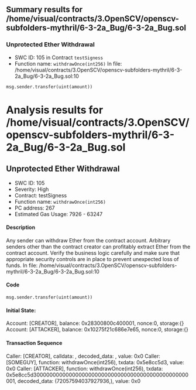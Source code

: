 ## Summary results for /home/visual/contracts/3.OpenSCV/openscv-subfolders-mythril/6-3-2a_Bug/6-3-2a_Bug.sol
### Unprotected Ether Withdrawal
- SWC ID: 105 in Contract `testSigness`
- Function name: `withdrawOnce(int256)`
In file: /home/visual/contracts/3.OpenSCV/openscv-subfolders-mythril/6-3-2a_Bug/6-3-2a_Bug.sol:10
```
msg.sender.transfer(uint(amount))
```
# Analysis results for /home/visual/contracts/3.OpenSCV/openscv-subfolders-mythril/6-3-2a_Bug/6-3-2a_Bug.sol

## Unprotected Ether Withdrawal
- SWC ID: 105
- Severity: High
- Contract: testSigness
- Function name: `withdrawOnce(int256)`
- PC address: 267
- Estimated Gas Usage: 7926 - 63247

#### Description

Any sender can withdraw Ether from the contract account.
Arbitrary senders other than the contract creator can profitably extract Ether from the contract account. Verify the business logic carefully and make sure that appropriate security controls are in place to prevent unexpected loss of funds.
In file: /home/visual/contracts/3.OpenSCV/openscv-subfolders-mythril/6-3-2a_Bug/6-3-2a_Bug.sol:10

#### Code

```
msg.sender.transfer(uint(amount))
```

#### Initial State:

Account: [CREATOR], balance: 0x28300800c400001, nonce:0, storage:{}
Account: [ATTACKER], balance: 0x10275f21c686e7e65, nonce:0, storage:{}

#### Transaction Sequence

Caller: [CREATOR], calldata: , decoded_data: , value: 0x0
Caller: [SOMEGUY], function: withdrawOnce(int256), txdata: 0x5e8cc5d3, value: 0x0
Caller: [ATTACKER], function: withdrawOnce(int256), txdata: 0x5e8cc5d300000000000000000000000000000000000000000000000001, decoded_data: (72057594037927936,), value: 0x0


